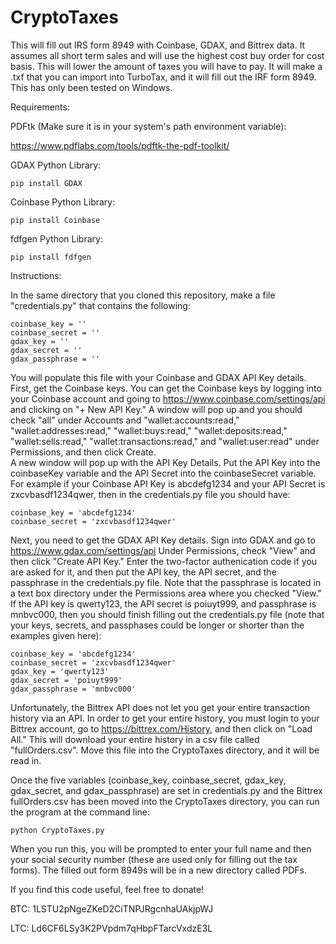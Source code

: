 # CryptoTaxes
This will fill out IRS form 8949 with Coinbase, GDAX, and Bittrex data.  It assumes all short term
sales and will use the highest cost buy order for cost basis.  This will lower the amount
of taxes you will have to pay.  It will make a .txf that you can import into TurboTax, and
it will fill out the IRF form 8949.  This has only been tested on Windows.

Requirements:

PDFtk (Make sure it is in your system's path environment variable): 

https://www.pdflabs.com/tools/pdftk-the-pdf-toolkit/ 

GDAX Python Library:

    pip install GDAX

Coinbase Python Library:

    pip install Coinbase

fdfgen Python Library:

    pip install fdfgen

Instructions:

In the same directory that you cloned this repository, make a file "credentials.py" that
contains the following:

    coinbase_key = ''
    coinbase_secret = ''
    gdax_key = ''
    gdax_secret = ''
    gdax_passphrase = ''
    
You will populate this file with your Coinbase and GDAX API Key details.  First, get the 
Coinbase keys.   You can get the Coinbase keys by logging into your Coinbase
account and going to https://www.coinbase.com/settings/api and clicking on "+ New API Key."
A window will pop up and you should check "all" under Accounts and "wallet:accounts:read,"
"wallet:addresses:read," "wallet:buys:read," "wallet:deposits:read," "wallet:sells:read,"
"wallet:transactions:read," and "wallet:user:read" under Permissions, and then click Create.  
A new window will pop up with the API Key Details.  Put the API Key into the coinbaseKey variable
and the API Secret into the coinbaseSecret variable.  For example if your Coinbase API Key is
abcdefg1234 and your API Secret is zxcvbasdf1234qwer, then in the credentials.py file you should
have:

    coinbase_key = 'abcdefg1234'
    coinbase_secret = 'zxcvbasdf1234qwer'
    
Next, you need to get the GDAX API Key details.  Sign into GDAX and go to 
https://www.gdax.com/settings/api Under Permissions, check "View" and then click 
"Create API Key."  Enter the two-factor authenication code 
if you are asked for it, and then put the API key, the API secret, and
the passphrase in the credentials.py file.  Note that the passphrase
is located in a text box directory under the Permissions area where you checked
"View."  If the API key is qwerty123, the API secret is poiuyt999, and passphrase is
 mnbvc000, then you should finish filling out the credentials.py file (note that your 
 keys, secrets, and passphases could be longer or shorter than the examples given here):
 
    coinbase_key = 'abcdefg1234'
    coinbase_secret = 'zxcvbasdf1234qwer'
    gdax_key = 'qwerty123'
    gdax_secret = 'poiuyt999'
    gdax_passphrase = 'mnbvc000'
    
 Unfortunately, the Bittrex API does not let you get your entire transaction history via
 an API.  In order to get your entire history, you must login to your Bittrex account, 
 go to https://bittrex.com/History, and then click on "Load All."  This will download 
 your entire history in a csv file called "fullOrders.csv".  Move this file into the 
 CryptoTaxes directory, and it will be read in.
 
 Once the five variables (coinbase_key, coinbase_secret, gdax_key, gdax_secret, and
 gdax_passphrase) are set in credentials.py and the Bittrex fullOrders.csv has been 
 moved into the CryptoTaxes directory, you can run the program at the command line: 

    python CryptoTaxes.py
    
When you run this, you will be prompted to enter your full name and then your social security 
number (these are used only for filling out the tax forms).  The filled out form 8949s will be 
in a new directory called PDFs.

If you find this code useful, feel free to donate!

BTC: 1LSTU2pNgeZKeD2CiTNPJRgcnhaUAkjpWJ

LTC: Ld6CF6LSy3K2PVpdm7qHbpFTarcVxdzE3L